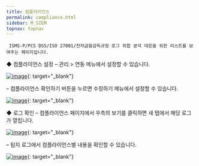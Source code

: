 ```yaml
---
title: 컴플라이언스
permalink: compliance.html
sidebar: M_SIEM
topnav: topnav
---
```


     ISMS-P/PCS DSS/ISO 27001/전자금융감독규정 로그 취합 분석 대응을 위한 리스트를 보여주는 페이지입니다.

◆ 컴플라이언스 설정
– 관리 > 연동 메뉴에서 설정할 수 있습니다.

 [![image](/docs/images/Manual/siem/compliance/1.png)](/docs/images/Manual/siem/compliance/1.png){: target="_blank"}

– 컴플라이언스 확인하기 버튼을 누르면 수정하기 메뉴에서 설정할 수 있습니다.

 [![image](/docs/images/Manual/siem/compliance/2.png)](/docs/images/Manual/siem/compliance/2.png){: target="_blank"}
 

◆ 로그 확인
– 컴플라이언스 페이지에서 우측의 보기를 클릭하면 새 탭에서 해당 로그가 열립니다.

 [![image](/docs/images/Manual/siem/compliance/3.png)](/docs/images/Manual/siem/compliance/3.png){: target="_blank"}

– 탐지 로그에서 컴플라이언스별 내용을 확인할 수 있습니다.

 [![image](/docs/images/Manual/siem/compliance/4.png)](/docs/images/Manual/siem/compliance/4.png){: target="_blank"}
 